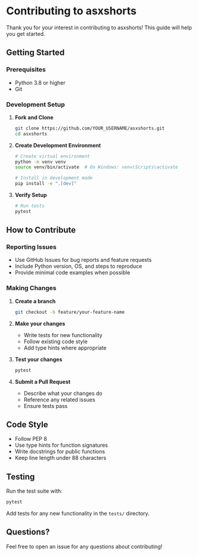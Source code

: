 # Contributing to asxshorts

Thank you for your interest in contributing to asxshorts! This guide will help you get started.

## Getting Started

### Prerequisites

- Python 3.8 or higher
- Git

### Development Setup

1. **Fork and Clone**

   ```bash
   git clone https://github.com/YOUR_USERNAME/asxshorts.git
   cd asxshorts
   ```

2. **Create Development Environment**

   ```bash
   # Create virtual environment
   python -m venv venv
   source venv/bin/activate  # On Windows: venv\Scripts\activate

   # Install in development mode
   pip install -e ".[dev]"
   ```

3. **Verify Setup**
   ```bash
   # Run tests
   pytest
   ```

## How to Contribute

### Reporting Issues

- Use GitHub Issues for bug reports and feature requests
- Include Python version, OS, and steps to reproduce
- Provide minimal code examples when possible

### Making Changes

1. **Create a branch**

   ```bash
   git checkout -b feature/your-feature-name
   ```

2. **Make your changes**

   - Write tests for new functionality
   - Follow existing code style
   - Add type hints where appropriate

3. **Test your changes**

   ```bash
   pytest
   ```

4. **Submit a Pull Request**
   - Describe what your changes do
   - Reference any related issues
   - Ensure tests pass

## Code Style

- Follow PEP 8
- Use type hints for function signatures
- Write docstrings for public functions
- Keep line length under 88 characters

## Testing

Run the test suite with:

```bash
pytest
```

Add tests for any new functionality in the `tests/` directory.

## Questions?

Feel free to open an issue for any questions about contributing!
